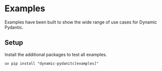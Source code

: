 # Examples
Examples have been built to show the wide range of use cases for Dynamic Pydantic.

## Setup
Install the additional packages to test all examples.

```
uv pip install "dynamic-pydanitc[examples]"
```
